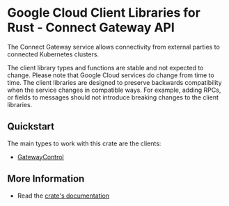 # Google Cloud Client Libraries for Rust - Connect Gateway API

<!-- Code generated by sidekick. DO NOT EDIT. -->


The Connect Gateway service allows connectivity from external parties to
connected Kubernetes clusters.

The client library types and functions are stable and not expected to change.
Please note that Google Cloud services do change from time to time. The client
libraries are designed to preserve backwards compatibility when the service
changes in compatible ways. For example, adding RPCs, or fields to messages
should not introduce breaking changes to the client libraries.

## Quickstart

The main types to work with this crate are the clients:

- [GatewayControl]

## More Information

- Read the [crate's documentation](https://docs.rs/google-cloud-gkeconnect-gateway-v1/latest/google-cloud-gkeconnect-gateway-v1)

[GatewayControl]: https://docs.rs/google-cloud-gkeconnect-gateway-v1/latest/google_cloud_gkeconnect_gateway_v1/client/struct.GatewayControl.html
